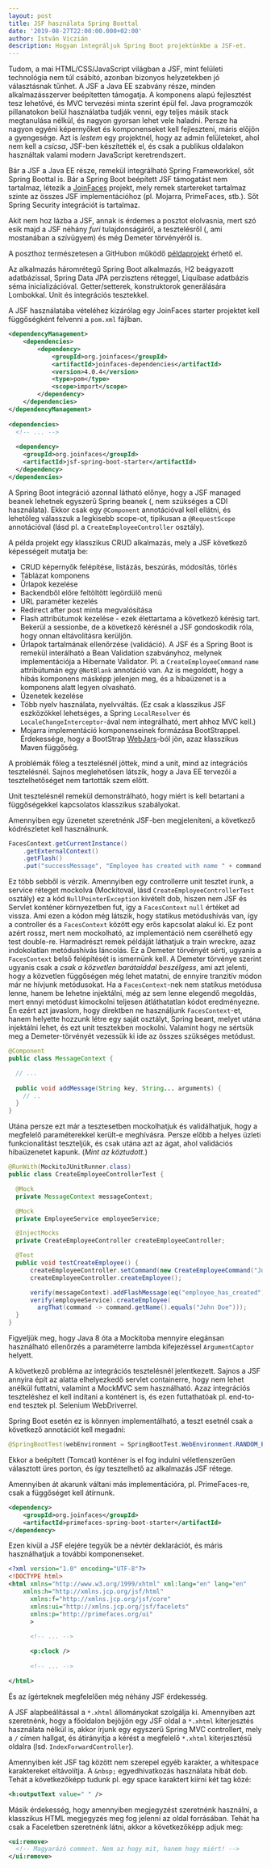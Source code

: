 ```yaml
---
layout: post
title: JSF használata Spring Boottal
date: '2019-08-27T22:00:00.000+02:00'
author: István Viczián
description: Hogyan integráljuk Spring Boot projektünkbe a JSF-et.
---
```


Tudom, a mai HTML/CSS/JavaScript világban a JSF, mint felületi technológia nem
túl csábító, azonban bizonyos helyzetekben jó választásnak tűnhet. A JSF a
Java EE szabvány része, minden alkalmazásszerver beépítetten támogatja.
A komponens alapú fejlesztést tesz lehetővé, és MVC tervezési minta szerint épül fel.
Java programozók pillanatokon belül használatba tudják venni, egy teljes 
másik stack megtanulása nélkül, és nagyon gyorsan lehet vele haladni. Persze
ha nagyon egyéni képernyőket és komponenseket kell fejleszteni, máris előjön a
gyengesége. Azt is _lestem_ egy projektnél, hogy az admin felületeket, ahol nem kell
a _csicsa_, JSF-ben készítették el, és csak a publikus oldalakon használtak
valami modern JavaScript keretrendszert.

Bár a JSF a Java EE része, remekül integrálható Spring Frameworkkel, sőt
Spring Boottal is. Bár a Spring Boot beépített JSF támogatást nem tartalmaz,
létezik a [JoinFaces](http://joinfaces.org/) projekt, mely remek
startereket tartalmaz szinte az összes JSF implementációhoz (pl. Mojarra,
PrimeFaces, stb.). Sőt Spring Security integrációt is tartalmaz.

Akit nem hoz lázba a JSF, annak is érdemes a posztot elolvasnia, mert
szó esik majd a JSF néhány _furi_ tulajdonságáról, a tesztelésről (, ami
mostanában a szívügyem) és még Demeter törvényéről is.

A poszthoz természetesen a GitHubon működő [példaprojekt](https://github.com/vicziani/jtechlog-jsf) érhető el.

<!-- more -->

Az alkalmazás háromrétegű Spring Boot alkalmazás, H2 beágyazott adatbázissal,
Spring Data JPA perzisztens réteggel, Liquibase adatbázis séma inicializációval. 
Getter/setterek, konstruktorok generálására Lombokkal. Unit és integrációs tesztekkel.

A JSF használatába vételéhez kizárólag egy JoinFaces starter projektet kell
függőségként felvenni a `pom.xml` fájlban.

```xml
<dependencyManagement>
	<dependencies>
		<dependency>
			<groupId>org.joinfaces</groupId>
			<artifactId>joinfaces-dependencies</artifactId>
			<version>4.0.4</version>
			<type>pom</type>
			<scope>import</scope>
		</dependency>
	</dependencies>
</dependencyManagement>
  
<dependencies>
  <!-- ... -->
  
  <dependency>
    <groupId>org.joinfaces</groupId>
    <artifactId>jsf-spring-boot-starter</artifactId>
  </dependency>
</dependencies>    
```

A Spring Boot integráció azonnal látható előnye, hogy a JSF managed beanek lehetnek
egyszerű Spring beanek (, nem szükséges a CDI használata). Ekkor csak egy `@Component`
annotációval kell ellátni, és lehetőleg válasszuk a legkisebb scope-ot, tipikusan a
`@RequestScope` annotációval (lásd pl. a `CreateEmployeeController` osztály).

A példa projekt egy klasszikus CRUD alkalmazás, mely a JSF következő képességeit mutatja be:

* CRUD képernyők felépítése, listázás, beszúrás, módosítás, törlés
* Táblázat komponens
* Űrlapok kezelése
* Backendből előre feltöltött legördülő menü
* URL paraméter kezelés
* Redirect after post minta megvalósítása
* Flash attribútumok kezelése - ezek élettartama a következő kérésig tart. Bekerül a sessionbe,
  de a következő kérésnél a JSF gondoskodik róla, hogy onnan eltávolításra kerüljön.
* Űrlapok tartalmának ellenőrzése (validáció). A JSF és a Spring Boot is remekül interálható
  a Bean Validation szabványhoz, melynek implementációja a Hibernate Validator. Pl. a 
  `CreateEmployeeCommand` `name` attribútumán egy `@NotBlank` annotáció van. Az is megoldott, hogy
  a hibás komponens másképp jelenjen meg, és a hibaüzenet is a komponens alatt legyen olvasható.
* Üzenetek kezelése
* Több nyelv használata, nyelvváltás. (Ez csak a klasszikus JSF eszközökkel 
  lehetséges, a Spring `LocalResolver` és `LocaleChangeInterceptor`-ával nem integrálható, mert ahhoz MVC kell.)
* Mojarra implementáció komponenseinek formázása BootStrappel. Érdekessége, hogy a BootStrap
  [WebJars](https://www.webjars.org/)-ból jön, azaz klasszikus Maven függőség.
  
A problémák főleg a tesztelésnél jöttek, mind a unit, mind az integrációs tesztelésnél. Sajnos
meglehetősen látszik, hogy a Java EE tervezői a tesztelhetőséget nem tartották szem előtt.

Unit tesztelésnél remekül demonstrálható, hogy miért is kell betartani a függőségekkel kapcsolatos klasszikus szabályokat.

Amennyiben egy üzenetet szeretnénk JSF-ben megjeleníteni, a következő kódrészletet kell használnunk.

```java
FacesContext.getCurrentInstance()
    .getExternalContext()
    .getFlash()
    .put("successMessage", "Employee has created with name " + command.getName());
```

Ez több sebből is vérzik. Amennyiben egy controllerre unit tesztet írunk, a service réteget
mockolva (Mockitoval, lásd `CreateEmployeeControllerTest` osztály) ez a kód
`NullPointerException` kivételt dob, hiszen nem JSF és Servlet konténer környezetben fut, így 
a `FacesContext` `null` értéket ad vissza. Ami ezen a kódon még látszik, hogy statikus metódushívás van,
így a controller és a `FacesContext` között egy erős kapcsolat alakul ki. Ez pont azért rossz, mert nem
mockolható, az implementáció nem cserélhető egy test double-re. Harmadrészt remek példáját
láthatjuk a train wreckre, azaz indokolatlan metódushívás láncolás. Ez a Demeter törvényét sérti,
ugyanis a `FacesContext` belső felépítését is ismernünk kell. A Demeter törvénye szerint ugyanis csak a
_csak a közvetlen barátaiddal beszélgess_, ami azt jelenti, hogy a közvetlen függőségen még lehet matatni,
de ennyire tranzitív módon már ne hívjunk metódusokat. Ha a `FacesContext`-nek nem statikus metódusa lenne,
hanem be lehetne injektálni, még az sem lenne elegendő megoldás, mert ennyi metódust kimockolni teljesen
átláthatatlan kódot eredményezne. Én ezért azt javaslom, hogy direktben ne használjunk `FacesContext`-et,
hanem helyette hozzunk létre egy saját osztályt, Spring beant, melyet utána injektálni lehet, és ezt unit
tesztekben mockolni. Valamint hogy ne sértsük meg a Demeter-törvényét vezessük ki ide az összes szükséges metódust.

```java
@Component
public class MessageContext {

  // ...
  
  public void addMessage(String key, String... arguments) {
    // ..
  }
}
```

Utána persze ezt már a tesztesetben mockolhatjuk és validálhatjuk, hogy a megfelelő paraméterekkel került-e
meghívásra. Persze előbb a helyes üzleti funkcionalitást teszteljük, és csak utána azt az ágat, ahol validációs 
hibaüzenetet kapunk. (_Mint az köztudott._)

```java
@RunWith(MockitoJUnitRunner.class)
public class CreateEmployeeControllerTest {

  @Mock
  private MessageContext messageContext;

  @Mock
  private EmployeeService employeeService;

  @InjectMocks
  private CreateEmployeeController createEmployeeController;

  @Test
  public void testCreateEmployee() {
      createEmployeeController.setCommand(new CreateEmployeeCommand("John Doe", 100_000));
      createEmployeeController.createEmployee();

      verify(messageContext).addFlashMessage(eq("employee_has_created"), eq("John Doe"));
      verify(employeeService).createEmployee(
        argThat(command -> command.getName().equals("John Doe")));
  }
}
```

Figyeljük meg, hogy Java 8 óta a Mockitoba mennyire elegánsan használható ellenőrzés a paraméterre
lambda kifejezéssel `ArgumentCaptor` helyett.

A következő probléma az integrációs tesztelésnél jelentkezett. Sajnos a JSF annyira épít az
alatta elhelyezkedő servlet containerre, hogy nem lehet anélkül futtatni, valamint a 
MockMVC sem használható. Azaz integrációs teszteléshez el kell indítani a konténert is,
és ezen futtathatóak pl. end-to-end tesztek pl. Selenium WebDriverrel.

Spring Boot esetén ez is könnyen implementálható, a teszt esetnél csak a következő annotációt kell megadni:

```java
@SpringBootTest(webEnvironment = SpringBootTest.WebEnvironment.RANDOM_PORT)
```

Ekkor a beépített (Tomcat) konténer is el fog indulni véletlenszerűen választott üres porton, és így
tesztelhető az alkalmazás JSF rétege.
  
Amennyiben át akarunk váltani más implementációra, pl. PrimeFaces-re, csak a
függőséget kell átírnunk.

```xml
<dependency>
	<groupId>org.joinfaces</groupId>
	<artifactId>primefaces-spring-boot-starter</artifactId>
</dependency>
```

Ezen kívül a JSF elejére tegyük be a névtér deklarációt, és máris használhatjuk a 
további komponenseket.

```xml
<?xml version="1.0" encoding="UTF-8"?>
<!DOCTYPE html>
<html xmlns="http://www.w3.org/1999/xhtml" xml:lang="en" lang="en"
    xmlns:h="http://xmlns.jcp.org/jsf/html"
      xmlns:f="http://xmlns.jcp.org/jsf/core"
      xmlns:ui="http://xmlns.jcp.org/jsf/facelets"
      xmlns:p="http://primefaces.org/ui"
      >
      
      <!-- ... -->

      <p:clock />
      
      <!-- ... -->

</html>
```

És az ígérteknek megfelelően még néhány JSF érdekesség. 

A JSF alapbeálítással a `*.xhtml` állományokat szolgálja ki. Amennyiben azt szeretnénk, hogy
a főoldalon bejöjjön egy JSF oldal a `*.xhtml` kiterjesztés használata nélkül is, akkor
írjunk egy egyszerű Spring MVC controllert, mely a `/` címen hallgat, és átirányítja a kérést a
megfelelő `*.xhtml` kiterjesztésű oldalra (lsd. `IndexForwardController`). 

Amennyiben két JSF tag között nem
szerepel egyéb karakter, a whitespace karaktereket eltávolítja. A `&nbsp;` egyedhivatkozás 
használata hibát dob. Tehát a következőképp tudunk pl. egy space karaktert kiírni két tag közé:

```xml
<h:outputText value=" " />
```

Másik érdekesség, hogy amennyiben megjegyzést szeretnénk használni, a klasszikus HTML megjegyzés meg fog 
jelenni az oldal forrásában. Tehát ha csak a Faceletben szeretnénk látni, akkor a következőképp adjuk meg:


```xml
<ui:remove>
  <!-- Magyarázó comment. Nem az hogy mit, hanem hogy miért! -->
</ui:remove>
```